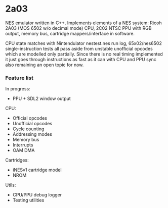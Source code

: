 # 2a03

NES emulator written in C++. Implements elements of a NES system: Ricoh 2A03 (MOS 6502 w/o decimal mode) CPU, 2C02 NTSC PPU with RGB output, memory bus, cartridge mappers/interface in software. 

CPU state matches with Nintendulator nestest.nes run log, 65x02/nes6502 single-instruction tests all pass aside from unstable unofficial opcodes which are modelled only partially. Since there is no real timing implemented it just goes through instructions as fast as it can with CPU and PPU sync also remaining an open topic for now.

### Feature list

In progress:
- PPU + SDL2 window output

CPU:
- Official opcodes
- Unofficial opcodes
- Cycle counting
- Addressing modes
- Memory bus
- Interrupts
- OAM DMA

Cartridges:
- iNESv1 cartridge model
- NROM

Utils:
- CPU/PPU debug logger
- Testing utilities
